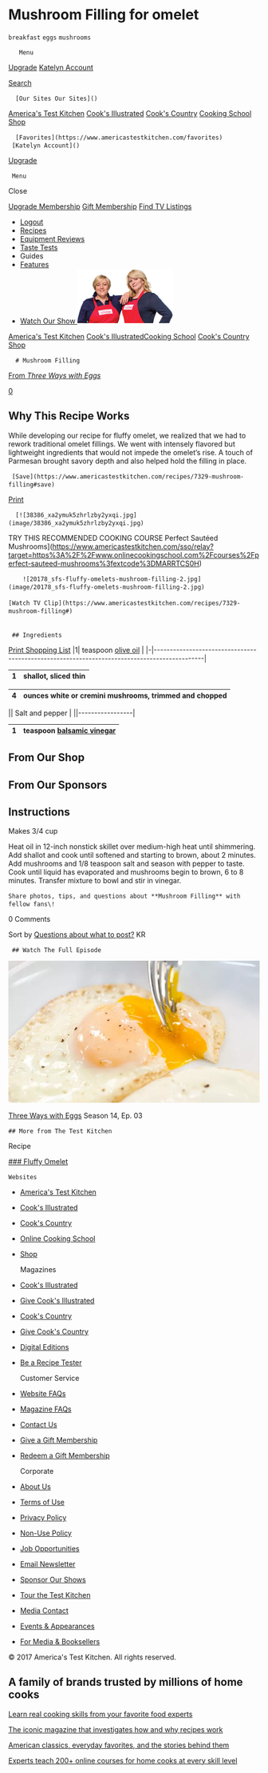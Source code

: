 # Mushroom Filling for omelet

`breakfast` `eggs` `mushrooms`

       Menu
 
 
   
   [Upgrade](https://www.americastestkitchen.com/upgrade?incode=MAHBTMULU&purchase_type=multi_site) 
    [Katelyn Account]()  
 
 
   
 
  [Search](https://www.americastestkitchen.com/search?ref=tstickynav) 

      [Our Sites Our Sites]()  
  [America's Test Kitchen](https://www.americastestkitchen.com/) [Cook's Illustrated](https://www.cooksillustrated.com/?extcode=MAHBTC1L0) [Cook's Country](https://www.cookscountry.com/?extcode=MAHBTK1L0) [Cooking School](https://www.americastestkitchen.com/sso/relay?target=https%3A%2F%2Fwww%2Eonlinecookingschool%2Ecom%3fextcode%3DMAHBTS1L0) [Shop](https://shop.americastestkitchen.com/?sourcekey=CAHBTBSL0&___store=default)
 
      [Favorites](https://www.americastestkitchen.com/favorites) 
     [Katelyn Account]()  
 
 
  [Upgrade](https://www.americastestkitchen.com/upgrade?incode=MAHBTMULU&purchase_type=multi_site) 
 

 
     Menu
 
   
   
 
 

 
      
 
 
   Close
 
 
   [Upgrade Membership](https://www.americastestkitchen.com/upgrade?incode=MAHBTMULU&purchase_type=multi_site) [Gift Membership](https://www.americastestkitchen.com/gift_membership/order?incode=MAHBZGML0) [Find TV Listings](https://www.americastestkitchen.com/tv_schedule/new) 
    
-  [Logout](https://www.americastestkitchen.com/sign_out) 
-  [Recipes](https://www.americastestkitchen.com/recipes) 
-  [Equipment Reviews](https://www.americastestkitchen.com/equipment_reviews) 
-  [Taste Tests](https://www.americastestkitchen.com/taste_tests) 
-  Guides  
-  [Features](https://www.americastestkitchen.com/articles) 
-   [Watch Our Show ![atk-bridget-julia_wj3gci.png](image/atk-bridget-julia_wj3gci.png)](https://www.americastestkitchen.com/episodes)

 
 

 
   [America's Test Kitchen](https://www.americastestkitchen.com/) [Cook's Illustrated](https://www.cooksillustrated.com/?extcode=MAHBTC1L0)[Cooking School](https://www.americastestkitchen.com/sso/relay?target=https%3A%2F%2Fwww%2Eonlinecookingschool%2Ecom%3fextcode%3DMAHBTS1L0) [Cook's Country](https://www.cookscountry.com/?extcode=MAHBTK1L0) [Shop](https://shop.americastestkitchen.com/?sourcekey=CAHBTBSL0&___store=default) 
 
 

      # Mushroom Filling

 
  [From _Three Ways with Eggs_](https://www.americastestkitchen.com/episode/407-three-ways-with-eggs)    
  
[0](https://www.americastestkitchen.com/recipes/7329-mushroom-filling#comments)

   ## Why This Recipe Works

 While developing our recipe for fluffy omelet, we realized that we had to rework traditional omelet fillings. We went with intensely flavored but lightweight ingredients that would not impede the omelet’s rise. A touch of Parmesan brought savory depth and also helped hold the filling in place.

 
     [Save](https://www.americastestkitchen.com/recipes/7329-mushroom-filling#save)  
   [Print](https://www.americastestkitchen.com/recipes/7329-mushroom-filling/print) 
   
 
      [![38386_xa2ymuk5zhrlzby2yxqi.jpg](image/38386_xa2ymuk5zhrlzby2yxqi.jpg)

 
   TRY THIS RECOMMENDED COOKING COURSE 
  Perfect Sautéed Mushrooms](https://www.americastestkitchen.com/sso/relay?target=https%3A%2F%2Fwww.onlinecookingschool.com%2Fcourses%2Fperfect-sauteed-mushrooms%3fextcode%3DMARRTCS0H) 
 
 
  
        ![20178_sfs-fluffy-omelets-mushroom-filling-2.jpg](image/20178_sfs-fluffy-omelets-mushroom-filling-2.jpg)

    [Watch TV Clip](https://www.americastestkitchen.com/recipes/7329-mushroom-filling#)  
 
 
     ## Ingredients

 [Print Shopping List](https://www.americastestkitchen.com/recipes/7329-mushroom-filling#) 
   |1| teaspoon [olive oil](https://www.americastestkitchen.com/taste_tests/205-regular-olive-oil) |
|-|---------------------------------------------------------------------------------------------|

 |1| shallot, sliced thin |
|-|----------------------|

 |4| ounces white or cremini mushrooms, trimmed and chopped |
|-|--------------------------------------------------------|

 || Salt and pepper |
||-----------------|

 |1| teaspoon [balsamic vinegar](https://www.americastestkitchen.com/taste_tests/341-balsamic-vinegar) |
|-|---------------------------------------------------------------------------------------------------|

 
 
   ## From Our Shop

 
  

 
  

 

   ## From Our Sponsors

 
  

 
 
 
   ## Instructions

 Makes 3/4 cup 
   
 Heat oil in 12\-inch nonstick skillet over medium\-high heat until shimmering. Add shallot and cook until softened and starting to brown, about 2 minutes. Add mushrooms and 1/8 teaspoon salt and season with pepper to taste. Cook until liquid has evaporated and mushrooms begin to brown, 6 to 8 minutes. Transfer mixture to bowl and stir in vinegar.

 
 
    Share photos, tips, and questions about **Mushroom Filling** with fellow fans\! 

  0 Comments 

   Sort by 
 [Questions about what to post?](http://www.americastestkitchen.com/guides/corporate-pages/posting-guidelines) 
   KR

   

 
 
  

 

     ## Watch The Full Episode

      
 [![19944_atk-s14-20130513-09-45-36-424433.webp](image/19944_atk-s14-20130513-09-45-36-424433.webp)](https://www.americastestkitchen.com/episode/407-three-ways-with-eggs)

  
  [Three Ways with Eggs](https://www.americastestkitchen.com/episode/407-three-ways-with-eggs)
 Season 14, Ep. 03
   
 
 
 
  

 
    ## More from The Test Kitchen

          
       
  Recipe

  [### Fluffy Omelet](https://www.americastestkitchen.com/recipes/7327-fluffy-omelet)

  
 
 
 

 
  

 
 
 

                       

 
    Websites 
   
- [America's Test Kitchen](http://www.americastestkitchen.com/?incode=MAFLTA1L0)
- [Cook's Illustrated](http://www.cooksillustrated.com/?extcode=MAFLTC1L0)
- [Cook's Country](http://www.cookscountry.com/?extcode=MAFLTK1L0)
- [Online Cooking School](https://www.americastestkitchen.com/sso/relay?target=http%3A%2F%2Fwww%2Eonlinecookingschool%2Ecom%3fextcode%3DMAFLTS1L0)
- [Shop](https://shop.americastestkitchen.com/?sourcekey=CAFLTBSL0&___store=default)

 
 
 
  Magazines 
   
- [Cook's Illustrated](https://w1.buysub.com/servlet/OrdersGateway?cds_mag_code=CID&cds_page_id=198207&cds_response_key=IAF16F200)
- [Give Cook's Illustrated](https://w1.buysub.com/servlet/GiftsGateway?cds_mag_code=CID&cds_response_key=IYA16F200)
- [Cook's Country](https://w1.buysub.com/servlet/OrdersGateway?cds_mag_code=CCY&cds_page_id=102370&cds_response_key=IAF16F200)
- [Give Cook's Country](https://w1.buysub.com/servlet/GiftsGateway?cds_mag_code=CCY&cds_response_key=IYA16F200)
- [Digital Editions](http://www.americastestkitchen.com/mobile)
- [Be a Recipe Tester](http://www.americastestkitchen.com/recipe_testing)

 
 
 
  Customer Service 
   
- [Website FAQs](http://www.americastestkitchen.com/support)
- [Magazine FAQs](http://www.americastestkitchen.com/support)
- [Contact Us](http://www.americastestkitchen.com/support)
- [Give a Gift Membership](https://www.americastestkitchen.com/gift_membership/order?incode=MAFLTGML0)
- [Redeem a Gift Membership](https://www.americastestkitchen.com/redeem?incode=MAFLZFML0)

 
 
 
  Corporate 
   
- [About Us](http://www.americastestkitchen.com/about-us)
- [Terms of Use](https://www.americastestkitchen.com/guides/corporate-pages/terms-of-use)
- [Privacy Policy](https://www.americastestkitchen.com/guides/corporate-pages/privacy-policy)
- [Non\-Use Policy](https://www.americastestkitchen.com/guides/corporate-pages/non-use-policy)
- [Job Opportunities](http://www.americastestkitchen.com/jobs)
- [Email Newsletter](https://www.americastestkitchen.com/newsletter?incode=MAFLTNKL0)
- [Sponsor Our Shows](http://atksponsorship.wordpress.com/)
- [Tour the Test Kitchen](https://www.americastestkitchen.com/tour)
- [Media Contact](http://www.americastestkitchen.com/media-contact)
- [Events & Appearances](http://www.americastestkitchen.com/events)
- [For Media & Booksellers](http://pressroom.americastestkitchen.com/)

 
 
 

 
 © 2017 America's Test Kitchen. All rights reserved.

 
 
   ## A family of brands trusted by millions of home cooks

     
  [Learn real cooking skills from your favorite food experts](https://www.americastestkitchen.com/?incode=MAFLTA2L0)

 
 
    
  [The iconic magazine that investigates how and why recipes work](http://www.cooksillustrated.com/?extcode=MAFLTC2L0)

 
 
    
  [American classics, everyday favorites, and the stories behind them](http://www.cookscountry.com/?extcode=MAFLTK2L0)

 
 
    
  [Experts teach 200\+ online courses for home cooks at every skill level](https://www.americastestkitchen.com/sso/relay?target=http%3A%2F%2Fwww%2Eonlinecookingschool%2Ecom%2F%3fextcode%3DMAFLTX2L0)

 
 
 
 
 

 
